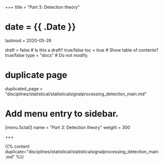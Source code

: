 +++
title = "Part 3: Detection theory"

# date = {{ .Date }}
lastmod = 2020-05-26

draft = false  # Is this a draft? true/false
toc = true  # Show table of contents? true/false
type = "docs"  # Do not modify.

# duplicate page

duplicated_page = "disciplines/statistical/statisticalsignalprocessing_detection_main.md"

# Add menu entry to sidebar.
[menu.5cta0]
name = "Part 3: Detection theory"
weight = 300

+++

{{% content duplicate="disciplines/statistical/statisticalsignalprocessing_detection_main.md" %}}
